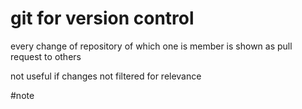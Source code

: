 # git for version control

every change of repository of which one is member is shown as pull request to others

not useful if changes not filtered for relevance

#note 